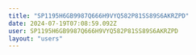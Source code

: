 ```yaml
---
title: "SP1195H6GB9987Q666H9VYQ582P81SS89S6AKRZPD"
date: 2024-07-19T07:08:59.092Z
user: SP1195H6GB9987Q666H9VYQ582P81SS89S6AKRZPD
layout: "users"
---
```

    